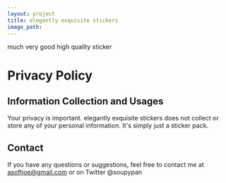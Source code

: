 ```yaml
---
layout: project
title: elegantly exquisite stickers
image_path: 
---
```


much very good high quality sticker


<h1> Privacy Policy </h1>



<h2> Information Collection and Usages </h2>

Your privacy is important.
elegantly exquisite stickers does not collect or store any of your personal information. It's simply just a sticker pack.



<h2> Contact </h2>

If you have any questions or suggestions, feel free to contact me at asoftjoe@gmail.com or on Twitter @soupypan
